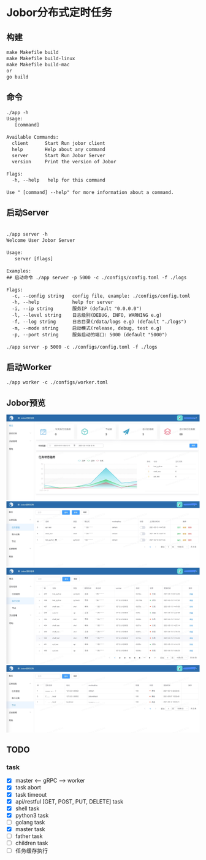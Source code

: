 # Jobor分布式定时任务

## 构建
```
make Makefile build
make Makefile build-linux
make Makefile build-mac
or
go build
```

## 命令
```
./app -h
Usage:
   [command]

Available Commands:
  client      Start Run jobor client
  help        Help about any command
  server      Start Run Jobor Server
  version     Print the version of Jobor

Flags:
  -h, --help   help for this command

Use " [command] --help" for more information about a command.

```

## 启动Server
```
 
./app server -h
Welcome User Jobor Server

Usage:
   server [flags]

Examples:
## 启动命令 ./app server -p 5000 -c ./configs/config.toml -f ./logs

Flags:
  -c, --config string   config file, example: ./configs/config.toml
  -h, --help            help for server
  -i, --ip string       服务IP (default "0.0.0.0")
  -l, --level string    日志级别(DEBUG, INFO, WARNING e.g)
  -f, --log string      日志目录(/data/logs e.g) (default "./logs")
  -m, --mode string     启动模式(release, debug, test e.g)
  -p, --port string     服务启动的端口: 5000 (default "5000")

./app server -p 5000 -c ./configs/config.toml -f ./logs
```

## 启动Worker
```
./app worker -c ./configs/worker.toml
```

## Jobor预览
![avatar](./img/jobor-dash.jpeg)
![avatar](./img/jobor-task.jpeg)
![avatar](./img/jobor-run.jpeg)
![avatar](./img/jobor-worker.jpeg)

## TODO 
### task
- [x] master <-- gRPC --> worker
- [x] task abort
- [x] task timeout
- [x] api/restful [GET, POST, PUT, DELETE] task
- [x] shell task
- [x] python3 task
- [ ] golang task
- [x] master task
- [ ] father task
- [ ] children task
- [ ] 任务缓存执行